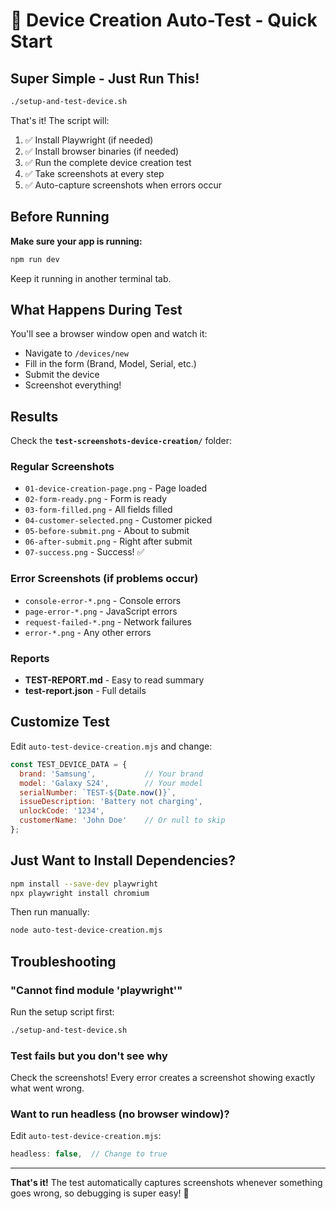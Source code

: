 # 🚀 Device Creation Auto-Test - Quick Start

## Super Simple - Just Run This! 

```bash
./setup-and-test-device.sh
```

That's it! The script will:
1. ✅ Install Playwright (if needed)
2. ✅ Install browser binaries (if needed)
3. ✅ Run the complete device creation test
4. ✅ Take screenshots at every step
5. ✅ Auto-capture screenshots when errors occur

## Before Running

**Make sure your app is running:**
```bash
npm run dev
```

Keep it running in another terminal tab.

## What Happens During Test

You'll see a browser window open and watch it:
- Navigate to `/devices/new`
- Fill in the form (Brand, Model, Serial, etc.)
- Submit the device
- Screenshot everything!

## Results

Check the **`test-screenshots-device-creation/`** folder:

### Regular Screenshots
- `01-device-creation-page.png` - Page loaded
- `02-form-ready.png` - Form is ready
- `03-form-filled.png` - All fields filled
- `04-customer-selected.png` - Customer picked
- `05-before-submit.png` - About to submit
- `06-after-submit.png` - Right after submit
- `07-success.png` - Success! ✅

### Error Screenshots (if problems occur)
- `console-error-*.png` - Console errors
- `page-error-*.png` - JavaScript errors
- `request-failed-*.png` - Network failures
- `error-*.png` - Any other errors

### Reports
- **TEST-REPORT.md** - Easy to read summary
- **test-report.json** - Full details

## Customize Test

Edit `auto-test-device-creation.mjs` and change:

```javascript
const TEST_DEVICE_DATA = {
  brand: 'Samsung',           // Your brand
  model: 'Galaxy S24',        // Your model
  serialNumber: `TEST-${Date.now()}`,
  issueDescription: 'Battery not charging',
  unlockCode: '1234',
  customerName: 'John Doe'    // Or null to skip
};
```

## Just Want to Install Dependencies?

```bash
npm install --save-dev playwright
npx playwright install chromium
```

Then run manually:
```bash
node auto-test-device-creation.mjs
```

## Troubleshooting

### "Cannot find module 'playwright'"
Run the setup script first:
```bash
./setup-and-test-device.sh
```

### Test fails but you don't see why
Check the screenshots! Every error creates a screenshot showing exactly what went wrong.

### Want to run headless (no browser window)?
Edit `auto-test-device-creation.mjs`:
```javascript
headless: false,  // Change to true
```

---

**That's it!** The test automatically captures screenshots whenever something goes wrong, so debugging is super easy! 🎉


